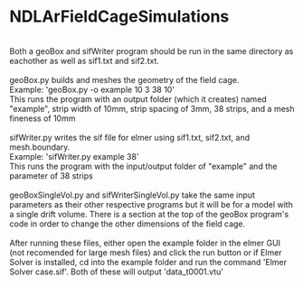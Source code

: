 # NDLArFieldCageSimulations
<br />
Both a geoBox and sifWriter program should be run in the same directory as eachother as well as sif1.txt and sif2.txt.<br />
<br />
geoBox.py builds and meshes the geometry of the field cage.<br />
Example: 'geoBox.py -o example 10 3 38 10'<br />
This runs the program with an output folder (which it creates) named "example", strip width of 10mm, strip spacing of 3mm, 38 strips, and a mesh fineness of 10mm<br />
<br />
sifWriter.py writes the sif file for elmer using sif1.txt, sif2.txt, and mesh.boundary.<br />
Example: 'sifWriter.py example 38'<br />
This runs the program with the input/output folder of "example" and the parameter of 38 strips<br />
<br />
geoBoxSingleVol.py and sifWriterSingleVol.py take the same input parameters as their other respective programs but it will be for a model with a single drift volume. There is a section at the top of the geoBox program's code in order to change the other dimensions of the field cage.<br />
<br />
After running these files, either open the example folder in the elmer GUI (not recomended for large mesh files) and click the run button or if Elmer Solver is installed, cd into the example folder and run the command 'Elmer Solver case.sif'. Both of these will output 'data_t0001.vtu'<br />
